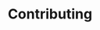 ---
# Page settings
layout: default
keywords: 
comments: false
permalink: /contributing/
excerpt: "How to contribute to Keanu"

# Hero section
title: Contributing
description: Keanu is an open source project that you can help build! 
             We have decided to open source Keanu at such an early stage in order to solicit user feedback and help guide the product to success.
             Whilst we will always welcome contributions, we would value your time more if it were spent applying Keanu to challenging problems and locating its strengths and weaknesses.
             Please create a Github Issue if you encounter any bugs or have a feature request. 

# Micro navigation
micro_nav: true
---